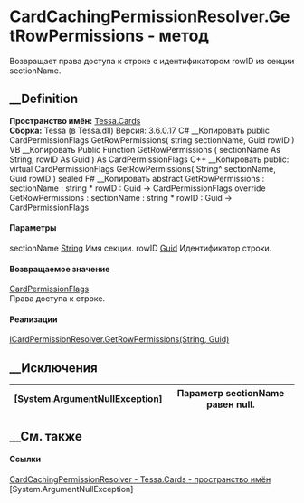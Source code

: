 # CardCachingPermissionResolver.GetRowPermissions - метод
Возвращает права доступа к строке с идентификатором rowID из секции
sectionName.
## __Definition
 **Пространство имён:** [Tessa.Cards](N_Tessa_Cards.htm)  
 **Сборка:** Tessa (в Tessa.dll) Версия: 3.6.0.17
C# __Копировать
     public CardPermissionFlags GetRowPermissions(
    	string sectionName,
    	Guid rowID
    )
VB __Копировать
     Public Function GetRowPermissions ( 
    	sectionName As String,
    	rowID As Guid
    ) As CardPermissionFlags
C++ __Копировать
     public:
    virtual CardPermissionFlags GetRowPermissions(
    	String^ sectionName, 
    	Guid rowID
    ) sealed
F# __Копировать
     abstract GetRowPermissions : 
            sectionName : string * 
            rowID : Guid -> CardPermissionFlags 
    override GetRowPermissions : 
            sectionName : string * 
            rowID : Guid -> CardPermissionFlags 
#### Параметры
sectionName [String](https://learn.microsoft.com/dotnet/api/system.string)
    Имя секции.
rowID [Guid](https://learn.microsoft.com/dotnet/api/system.guid)
    Идентификатор строки.
#### Возвращаемое значение
[CardPermissionFlags](T_Tessa_Cards_CardPermissionFlags.htm)  
Права доступа к строке.
#### Реализации
[ICardPermissionResolver.GetRowPermissions(String,
Guid)](M_Tessa_Cards_ICardPermissionResolver_GetRowPermissions.htm)  
##  __Исключения
[System.ArgumentNullException]|  Параметр sectionName равен null.  
---|---  
## __См. также
#### Ссылки
[CardCachingPermissionResolver -
](T_Tessa_Cards_CardCachingPermissionResolver.htm)
[Tessa.Cards - пространство имён](N_Tessa_Cards.htm)
[System.ArgumentNullException]
